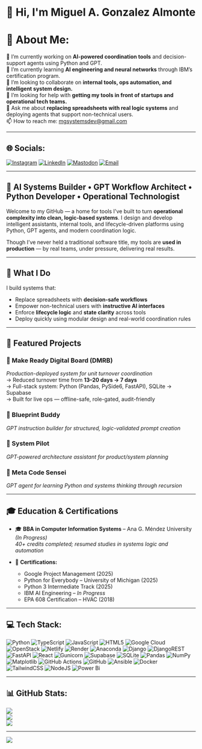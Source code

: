 # 👋 Hi, I'm Miguel A. Gonzalez Almonte

# 💫 About Me:
🔭 I’m currently working on **AI-powered coordination tools** and decision-support agents using Python and GPT.<br>
🌱 I’m currently learning **AI engineering and neural networks** through IBM’s certification program.<br>
👯 I’m looking to collaborate on **internal tools, ops automation, and intelligent system design.**<br>
🤔 I’m looking for help with **getting my tools in front of startups and operational tech teams.**<br>
💬 Ask me about **replacing spreadsheets with real logic systems** and deploying agents that support non-technical users.<br>
📫 How to reach me: [mgsystemsdev@gmail.com](mailto:mgsystemsdev@gmail.com)

---

## 🌐 Socials:
[![Instagram](https://img.shields.io/badge/Instagram-%23E4405F.svg?logo=Instagram&logoColor=white)](https://instagram.com/@mg_system_dev)
[![LinkedIn](https://img.shields.io/badge/LinkedIn-%230077B5.svg?logo=linkedin&logoColor=white)](https://linkedin.com/in/miguel-gonzalez-8a389791)
[![Mastodon](https://img.shields.io/badge/-MASTODON-%232B90D9?logo=mastodon&logoColor=white)](https://mastodon.social/@miguel)
[![Email](https://img.shields.io/badge/Email-D14836?logo=gmail&logoColor=white)](mailto:mg.systems.dev@gmail.com)

---

## 🧠 AI Systems Builder • GPT Workflow Architect • Python Developer • Operational Technologist

Welcome to my GitHub — a home for tools I've built to turn **operational complexity into clean, logic-based systems**. I design and develop intelligent assistants, internal tools, and lifecycle-driven platforms using Python, GPT agents, and modern coordination logic.

Though I’ve never held a traditional software title, my tools are **used in production** — by real teams, under pressure, delivering real results.

---

## 🔧 What I Do

I build systems that:
- Replace spreadsheets with **decision-safe workflows**
- Empower non-technical users with **instructive AI interfaces**
- Enforce **lifecycle logic** and **state clarity** across tools
- Deploy quickly using modular design and real-world coordination rules

---

## 🚀 Featured Projects

### 🔹 Make Ready Digital Board (DMRB)
*Production-deployed system for unit turnover coordination*  
→ Reduced turnover time from **13–20 days → 7 days**  
→ Full-stack system: Python (Pandas, PySide6, FastAPI), SQLite → Supabase  
→ Built for live ops — offline-safe, role-gated, audit-friendly

### 🔹 Blueprint Buddy
*GPT instruction builder for structured, logic-validated prompt creation*

### 🔹 System Pilot
*GPT-powered architecture assistant for product/system planning*

### 🔹 Meta Code Sensei
*GPT agent for learning Python and systems thinking through recursion*

---

## 🎓 Education & Certifications

- 🎓 **BBA in Computer Information Systems** – Ana G. Méndez University *(In Progress)*  
  *40+ credits completed; resumed studies in systems logic and automation*

- 🧾 **Certifications:**
  - Google Project Management (2025)
  - Python for Everybody – University of Michigan (2025)
  - Python 3 Intermediate Track (2025)
  - IBM AI Engineering – *In Progress*
  - EPA 608 Certification – HVAC (2018)

---

## 💻 Tech Stack:
![Python](https://img.shields.io/badge/python-3670A0?style=for-the-badge&logo=python&logoColor=ffdd54)
![TypeScript](https://img.shields.io/badge/typescript-%23007ACC.svg?style=for-the-badge&logo=typescript&logoColor=white)
![JavaScript](https://img.shields.io/badge/javascript-%23323330.svg?style=for-the-badge&logo=javascript&logoColor=%23F7DF1E)
![HTML5](https://img.shields.io/badge/html5-%23E34F26.svg?style=for-the-badge&logo=html5&logoColor=white)
![Google Cloud](https://img.shields.io/badge/GoogleCloud-%234285F4.svg?style=for-the-badge&logo=google-cloud&logoColor=white)
![OpenStack](https://img.shields.io/badge/Openstack-%23f01742.svg?style=for-the-badge&logo=openstack&logoColor=white)
![Netlify](https://img.shields.io/badge/netlify-%23000000.svg?style=for-the-badge&logo=netlify&logoColor=#00C7B7)
![Render](https://img.shields.io/badge/Render-%46E3B7.svg?style=for-the-badge&logo=render&logoColor=white)
![Anaconda](https://img.shields.io/badge/Anaconda-%2344A833.svg?style=for-the-badge&logo=anaconda&logoColor=white)
![Django](https://img.shields.io/badge/django-%23092E20.svg?style=for-the-badge&logo=django&logoColor=white)
![DjangoREST](https://img.shields.io/badge/DJANGO-REST-ff1709?style=for-the-badge&logo=django&logoColor=white&color=ff1709&labelColor=gray)
![FastAPI](https://img.shields.io/badge/FastAPI-005571?style=for-the-badge&logo=fastapi)
![React](https://img.shields.io/badge/react-%2320232a.svg?style=for-the-badge&logo=react&logoColor=%2361DAFB)
![Gunicorn](https://img.shields.io/badge/gunicorn-%298729.svg?style=for-the-badge&logo=gunicorn&logoColor=white)
![Supabase](https://img.shields.io/badge/Supabase-3ECF8E?style=for-the-badge&logo=supabase&logoColor=white)
![SQLite](https://img.shields.io/badge/sqlite-%2307405e.svg?style=for-the-badge&logo=sqlite&logoColor=white)
![Pandas](https://img.shields.io/badge/pandas-%23150458.svg?style=for-the-badge&logo=pandas&logoColor=white)
![NumPy](https://img.shields.io/badge/numpy-%23013243.svg?style=for-the-badge&logo=numpy&logoColor=white)
![Matplotlib](https://img.shields.io/badge/Matplotlib-%23ffffff.svg?style=for-the-badge&logo=Matplotlib&logoColor=black)
![GitHub Actions](https://img.shields.io/badge/github%20actions-%232671E5.svg?style=for-the-badge&logo=githubactions&logoColor=white)
![GitHub](https://img.shields.io/badge/github-%23121011.svg?style=for-the-badge&logo=github&logoColor=white)
![Ansible](https://img.shields.io/badge/ansible-%231A1918.svg?style=for-the-badge&logo=ansible&logoColor=white)
![Docker](https://img.shields.io/badge/docker-%230db7ed.svg?style=for-the-badge&logo=docker&logoColor=white)
![TailwindCSS](https://img.shields.io/badge/tailwindcss-%2338B2AC.svg?style=for-the-badge&logo=tailwind-css&logoColor=white)
![NodeJS](https://img.shields.io/badge/node.js-6DA55F?style=for-the-badge&logo=node.js&logoColor=white)
![Power Bi](https://img.shields.io/badge/power_bi-F2C811?style=for-the-badge&logo=powerbi&logoColor=black)

---

## 📊 GitHub Stats:
![](https://github-readme-stats.vercel.app/api?username=mgsystemsdev&theme=dark&hide_border=false&include_all_commits=true&count_private=true)<br/>
![](https://nirzak-streak-stats.vercel.app/?user=mgsystemsdev&theme=dark&hide_border=false)<br/>
![](https://github-readme-stats.vercel.app/api/top-langs/?username=mgsystemsdev&theme=dark&hide_border=false&include_all_commits=true&count_private=true&layout=compact)

---

[![](https://visitcount.itsvg.in/api?id=mgsystemsdev&icon=0&color=0)](https://visitcount.itsvg.in)

<!-- Proudly created with GPRM ( https://gprm.itsvg.in ) -->

<!--
**mgsystemsdev/mgsystemsdev** is a ✨ _special_ ✨ repository because its `README.md` (this file) appears on your GitHub profile.

Here are some ideas to get you started:

- 🔭 I’m currently working on ...
- 🌱 I’m currently learning ...
- 👯 I’m looking to collaborate on ...
- 🤔 I’m looking for help with ...
- 💬 Ask me about ...
- 📫 How to reach me: ...
- 😄 Pronouns: ...
- ⚡ Fun fact: ...
-->
